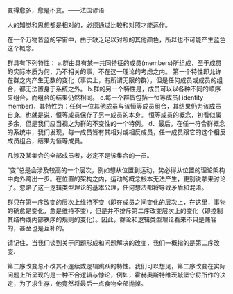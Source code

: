 变得愈多，愈是不变。——法国谚语

人的知觉和思想都是相对的，必须通过比较和对照才能运作。

在一个万物皆蓝的宇宙中，由于缺乏足以对照的其他颜色，所以也不可能产生蓝色这个概念。

群具有下列特性：
a.群由具有某一共同特征的成员(members)所组成，至于成员的实际本质为何，乃不相关的事，不在这一理论的考虑之内。
第一个特性即允许在群之内产生无数的变化（事实上，有所谓无限的群），但是任何成员或成员的组合，都无法置身于系统之外。
b.群的另一个特性是，成员可以以各种不同的顺序来组合，而组合的结果仍然相同。
c.每一个群皆包括一恒等成员( identity member)，其特性为：任何一位其他成员与该恒等成员组合，其结果仍为该成员自身。也就是说，恒等成员保存了另一成员的本身。
恒等成员的概念，初看似属多余，但是我们应当视之为群的不变性的一个特例。
d．最后，在任一符合群概念的系统中，我们发现，每一成员皆有其相对或相反成员，任一成员跟它的这个相反成员组合，结果为恒等成员。



凡涉及某集合的全部成员者，必定不是该集合的一员。

“变”总是会涉及较高的一个层次，例如想从位置到运动，势必得从位置的理论架构中向外跨出一步。在位置的架构之内，运动的概念根本无法产生，更别说拿来讨论了。忽略了这一逻辑类型理论的基本公理，任何想法都将导致矛盾和混淆。

群只在第一序改变的层次上维持不变（即在成员之间变化的层次上，在这里，事物的确愈是变化，愈是维持不变），但是并不排斥第二序改变层次上的变化（即控制其结构或内部秩序的规则的变化）。因此，群论和逻辑类型理论看来不只是兼容的，甚至也是互补的。

请记住，当我们谈到关于问题形成和问题解决的改变，我们一概指的是第二序改变.

第二序改变总不改其不连续或逻辑跳跃的特性。我们可以想见，第二序改变在实际问题上所呈现的是一种不合逻辑与悖论，例如，霍赫奥斯特维茨城堡守将所作的决定，为了求生存，他竟然将最后一点食物全部抛掉。



